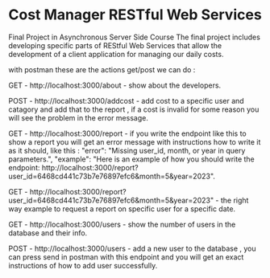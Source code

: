 # Cost Manager RESTful Web Services
 Final Project in Asynchronous Server Side Course
The final project includes developing specific parts of REStful Web Services that allow the development of a client application for managing our daily costs.

with postman these are the actions get/post we can do : 

GET - http://localhost:3000/about - show about the developers.


POST - http://localhost:3000/addcost - add cost to a specific user and catagory and add that to the report ,
if a cost is invalid for some reason you will see the problem in the error message.


GET - http://localhost:3000/report - if you write the endpoint like this to show a report you will get an error message with instructions how to write it as it should, like this :
"error": "Missing user_id, month, or year in query parameters.",
    "example": "Here is an example of how you should write the endpoint: http://localhost:3000/report?user_id=6468cd441c73b7e76897efc6&month=5&year=2023".


GET -  http://localhost:3000/report?user_id=6468cd441c73b7e76897efc6&month=5&year=2023" - the right way example to request a report on specific user for a specific date.


GET - http://localhost:3000/users - show the number of users in the database and their info.

POST - http://localhost:3000/users - add a new user to the database , you can press send in postman with this endpoint and you will get an exact instructions of how to add user successfully.